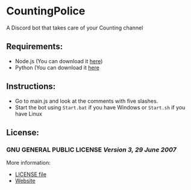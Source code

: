 # **CountingPolice**
A Discord bot that takes care of your Counting channel

## **Requirements:**
* Node.js (You can download it [here](https://nodejs.org/en/download/))
* Python (You can download it [here](https://www.python.org/downloads/)

## **Instructions:**
* Go to main.js and look at the comments with five slashes.
* Start the bot using `Start.bat` if you have Windows or `Start.sh` if you have Linux
## **License:**
### GNU GENERAL PUBLIC LICENSE *Version 3, 29 June 2007*
More information:
* [LICENSE file](file:LICENSE)
* [Website](https://www.gnu.org/licenses/gpl-3.0)
